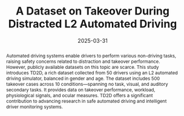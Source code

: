 ---
title: "A Dataset on Takeover During Distracted L2 Automated Driving"
authors: "Jiwoo Hwang, Woohyeok Choi, Jungmin Lee, Woojoo Kim, Jungwook Rhim, Auk Kim"
journal: "Scientific Data"
volume: "12"
issue: "1"
page: "539"
date: "2025-03-31"
year: "2025"
doi: ""
abstract: |
  Automated driving systems enable drivers to perform various non-driving tasks, raising safety concerns related to distraction and takeover performance. However, publicly available datasets on this topic are scarce. This study introduces TD2D, a rich dataset collected from 50 drivers using an L2 automated driving simulator, balanced in gender and age. The dataset includes 500 takeover cases across 10 conditions—spanning no task, visual, and auditory secondary tasks. It provides data on takeover performance, workload, physiological signals, and ocular measures. TD2D offers a significant contribution to advancing research in safe automated driving and intelligent driver monitoring systems.
paper: "/paper/A_Dataset_on_Takeover_during_Distracted_L2_Automated_Driving.pdf"
slide: ""
---